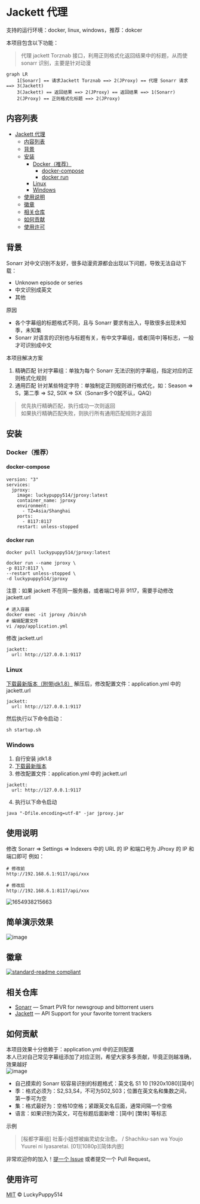 # Jackett 代理

支持的运行环境：docker, linux, windows，推荐：dokcer  

本项目包含以下功能：
> 代理 jackett Torznab 接口，利用正则格式化返回结果中的标题，从而使 sonarr 识别，主要是针对动漫

```mermaid
graph LR
    1[Sonarr] == 请求Jackett Torznab ==> 2(JProxy) == 代理 Sonarr 请求 ==> 3(Jackett) 
    3(Jackett) == 返回结果 ==> 2(JProxy) == 返回结果 ==> 1(Sonarr)
    2(JProxy) == 正则格式化标题 ==> 2(JProxy)
```

## 内容列表

- [Jackett 代理](#jackett-代理)
  - [内容列表](#内容列表)
  - [背景](#背景)
  - [安装](#安装)
    - [Docker（推荐）](#docker推荐)
      - [docker-compose](#docker-compose)
      - [docker run](#docker-run)
    - [Linux](#linux)
    - [Windows](#windows)
  - [使用说明](#使用说明)
  - [徽章](#徽章)
  - [相关仓库](#相关仓库)
  - [如何贡献](#如何贡献)
  - [使用许可](#使用许可)

## 背景

Sonarr 对中文识别不友好，很多动漫资源都会出现以下问题，导致无法自动下载：

+ Unknown episode or series
+ 中文识别成英文
+ 其他

原因

+ 各个字幕组的标题格式不同，且与 Sonarr 要求有出入，导致很多出现未知季，未知集
+ Sonarr 对语言的识别也与标题有关，有中文字幕组，或者[简中]等标志，一般才可识别成中文

本项目解决方案

1. 精确匹配
   针对字幕组：单独为每个 Sonarr 无法识别的字幕组，指定对应的正则格式化规则
2. 通用匹配
   针对某些特定字符：单独制定正则规则进行格式化，如：Season => S，第二季 => S2, S0X => SX（Sonarr多个0就不认，QAQ）

> 优先执行精确匹配，执行成功一次则返回  
> 如果执行精确匹配失败，则执行所有通用匹配规则才返回  

## 安装

### Docker（推荐）

#### docker-compose

```
version: "3"
services:
  jproxy:
    image: luckypuppy514/jproxy:latest
    container_name: jproxy
    environment:
      - TZ=Asia/Shanghai
    ports:
      - 8117:8117
    restart: unless-stopped
```

#### docker run

```
docker pull luckypuppy514/jproxy:latest

docker run --name jproxy \
-p 8117:8117 \
--restart unless-stopped \
-d luckypuppy514/jproxy
```


注意：如果 jackett 不在同一服务器，或者端口号非 9117，需要手动修改 jackett.url
```
# 进入容器
docker exec -it jproxy /bin/sh
# 编辑配置文件
vi /app/application.yml
```
修改 jackett.url
```
jackett:
  url: http://127.0.0.1:9117
```

### Linux
[下载最新版本（附带jdk1.8）](https://github.com/LuckyPuppy514/jproxy/releases/download/v1.0.0/jproxy-v1.0.0-linux-x64.zip)
解压后，修改配置文件：application.yml 中的 jackett.url
```
jackett:
  url: http://127.0.0.1:9117
```

然后执行以下命令启动：
```
sh startup.sh
```

### Windows
1. 自行安装 jdk1.8
2. [下载最新版本](https://github.com/LuckyPuppy514/jproxy/releases/download/v1.0.0/jproxy-v1.0.0-windows64.zip)
3. 修改配置文件：application.yml 中的 jackett.url

```
jackett:
  url: http://127.0.0.1:9117
```

4. 执行以下命令启动
```
java "-Dfile.encoding=utf-8" -jar jproxy.jar
```

## 使用说明
修改 Sonarr => Settings => Indexers 中的 URL 的 IP 和端口号为 JProxy 的 IP 和端口即可
例如：
```
# 修改前
http://192.168.6.1:9117/api/xxx

# 修改后
http://192.168.6.1:8117/api/xxx
```
![1654938215663](https://user-images.githubusercontent.com/53246532/173182502-74cc4e10-e9eb-43a7-8d7d-1fcda01a7d13.jpg)

## 简单演示效果
![image](https://user-images.githubusercontent.com/53246532/173182830-70802b63-7761-44b4-be8c-0d829a48e70c.png)

## 徽章

[![standard-readme compliant](https://img.shields.io/badge/readme%20style-standard-brightgreen.svg?style=flat-square)](https://github.com/RichardLitt/standard-readme)


## 相关仓库

- [Sonarr](https://github.com/Sonarr/Sonarr) — Smart PVR for newsgroup and bittorrent users
- [Jackett](https://github.com/Jackett/Jackett) — API Support for your favorite torrent trackers


## 如何贡献

本项目效果十分依赖于：application.yml 中的正则配置  
本人已对自己常见字幕组添加了对应正则，希望大家多多贡献，毕竟正则越准确，效果越好  
![image](https://user-images.githubusercontent.com/53246532/173183069-4dec2355-217d-4036-baab-218d817a3fed.png)

+ 自己摸索的 Sonarr 较容易识别的标题格式：英文名 S1 10 [1920x1080][简中]
+ 季：格式必须为：S2,S3,S4，不可为S02,S03；位置在英文名和集数之间，第一季可为空
+ 集：格式最好为：空格10空格；紧跟英文名后面，通常间隔一个空格
+ 语言：如果识别为英文，可在标题后面新增：[简中] [繁体] 等标志

示例
> [桜都字幕组] 社畜小姐想被幽灵幼女治愈。 / Shachiku-san wa Youjo Yuurei ni Iyasaretai. [01][1080p][简体内嵌]

非常欢迎你的加入！[提一个 Issue](https://github.com/LuckyPuppy514/Play-With-MPV/issues/new) 或者提交一个 Pull Request。


## 使用许可

[MIT](https://github.com/LuckyPuppy514/Play-With-MPV/blob/main/LICENSE) © LuckyPuppy514
